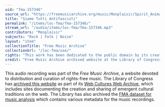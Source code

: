 ```yaml
---
uid: "fma-157346"
source_url: "https://freemusicarchive.org/music/Monplaisir/Spirit_Animal/Monplaisir_-_Spirit_Animal_-_09_Siamo_Tutti_Antifascisti"
title: "Siamo Tutti Antifascisti"
permalink: "/items/loc-fma/fma-157346/"
stream_url: "/audio/items/loc-fma/fma-157346.mp3"
contributors: "Monplaisir"
subjects: "Rock | Folk | Noise"
layout: "item"
collectionTitle: "Free Music Archive"
collectionUrl: "/loc-fma/use/"
rights: "This work has been dedicated to the public domain by its creator, thus is free to use and reuse without restriction. You can copy, modify, distribute and perform the work, even for commercial purposes, all without asking permission. Attribution is recommended but not required."
credit: "Free Music Archive archived website at the Library of Congress, Web Archives Division."
---
```


This audio recording was part of the _Free Music Archive_, a website devoted to distribution and curation of rights-free music. The Library of Congress has [archived this website](https://www.loc.gov/item/lcwaN0026492/) as part of its [Web Cultures Web Archive](https://www.loc.gov/collections/web-cultures-web-archive/about-this-collection/), which includes sites documenting the creation and sharing of emergent cultural traditions on the web. The Library has also archived the [FMA dataset for music analysis](https://catalog.loc.gov/vwebv/search?searchCode=LCCN&searchArg=2018655052&searchType=1&permalink=y) which contains various metadata for the music recordings.